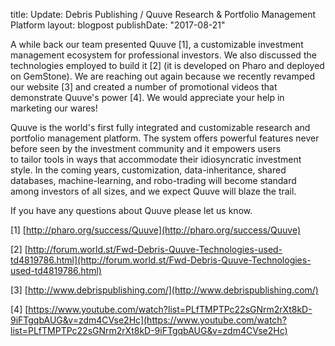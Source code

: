title: Update: Debris Publishing / Quuve Research & Portfolio Management Platform
layout: blogpost
publishDate: "2017-08-21"

A while back our team presented Quuve \[1\], a customizable investment management ecosystem for professional investors. We also discussed the technologies employed to build it \[2\] \(it is developed on Pharo and deployed on GemStone\). We are reaching out again because we recently revamped our website \[3\] and created a number of promotional videos that demonstrate Quuve's power \[4\]. We would appreciate your help in marketing our wares!

Quuve is the world's first fully integrated and customizable research and portfolio management platform. The system offers powerful features never before seen by the investment community and it empowers users to tailor tools in ways that accommodate their idiosyncratic investment style. In the coming years, customization, data-inheritance, shared databases, machine-learning, and robo-trading will become standard among investors of all sizes, and we expect Quuve will blaze the trail.

If you have any questions about Quuve please let us know. 

\[1\] [http://pharo.org/success/Quuve](http://pharo.org/success/Quuve)

\[2\] [http://forum.world.st/Fwd-Debris-Quuve-Technologies-used-td4819786.html](http://forum.world.st/Fwd-Debris-Quuve-Technologies-used-td4819786.html)

\[3\] [http://www.debrispublishing.com/](http://www.debrispublishing.com/)

\[4\] [https://www.youtube.com/watch?list=PLfTMPTPc22sGNrm2rXt8kD-9iFTgqbAUG&v=zdm4CVse2Hc](https://www.youtube.com/watch?list=PLfTMPTPc22sGNrm2rXt8kD-9iFTgqbAUG&v=zdm4CVse2Hc)